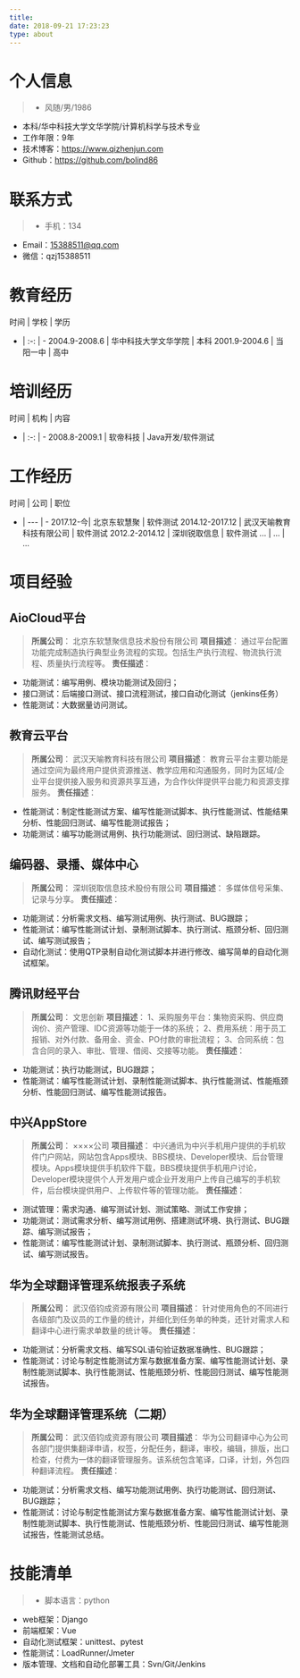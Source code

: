 ```yaml
---
title:
date: 2018-09-21 17:23:23
type: about
---
```


# 个人信息
>- 风随/男/1986
- 本科/华中科技大学文华学院/计算机科学与技术专业
- 工作年限：9年
- 技术博客：https://www.qizhenjun.com
- Github：https://github.com/bolind86

# 联系方式
>- 手机：134
- Email：15388511@qq.com
- 微信：qzj15388511

# 教育经历
时间 | 学校 | 学历
- | :-: | -
2004.9-2008.6 | 华中科技大学文华学院 | 本科
2001.9-2004.6 | 当阳一中 | 高中

# 培训经历
时间 | 机构 | 内容
- | :-: | -
2008.8-2009.1 | 软帝科技 | Java开发/软件测试

# 工作经历
时间 | 公司 | 职位
- | --- | -
2017.12-今| 北京东软慧聚 | 软件测试
2014.12-2017.12 | 武汉天喻教育科技有限公司 | 软件测试
2012.2-2014.12 | 深圳锐取信息 | 软件测试
... | ... | ...

# 项目经验
## AioCloud平台
>**所属公司**：
北京东软慧聚信息技术股份有限公司
**项目描述**：
通过平台配置功能完成制造执行典型业务流程的实现。包括生产执行流程、物流执行流程、质量执行流程等。
**责任描述**：
 - 功能测试：编写用例、模块功能测试及回归；
 - 接口测试：后端接口测试、接口流程测试，接口自动化测试（jenkins任务）
 - 性能测试：大数据量访问测试。

## 教育云平台
>**所属公司**：
武汉天喻教育科技有限公司
**项目描述**：
教育云平台主要功能是通过空间为最终用户提供资源推送、教学应用和沟通服务，同时为区域/企业平台提供接入服务和资源共享互通，为合作伙伴提供平台能力和资源支撑服务。
**责任描述**：
 - 性能测试：制定性能测试方案、编写性能测试脚本、执行性能测试、性能结果分析、性能回归测试、编写性能测试报告；
 - 功能测试：编写功能测试用例、执行功能测试、回归测试、缺陷跟踪。

## 编码器、录播、媒体中心
>**所属公司**：
深圳锐取信息技术股份有限公司
**项目描述**：
多媒体信号采集、记录与分享。
**责任描述**：
 - 功能测试：分析需求文档、编写测试用例、执行测试、BUG跟踪；
 - 性能测试：编写性能测试计划、录制测试脚本、执行测试、瓶颈分析、回归测试、编写测试报告；
 - 自动化测试：使用QTP录制自动化测试脚本并进行修改、编写简单的自动化测试框架。

## 腾讯财经平台
>**所属公司**：
文思创新
**项目描述**：
1、采购服务平台：集物资采购、供应商询价、资产管理、IDC资源等功能于一体的系统；
2、费用系统：用于员工报销、对外付款、备用金、资金、PO付款的审批流程；
3、合同系统：包含合同的录入、审批、管理、借阅、交接等功能。
**责任描述**：
 - 功能测试：执行功能测试，BUG跟踪；
 - 性能测试：编写性能测试计划、录制性能测试脚本、执行性能测试、性能瓶颈分析、性能回归测试、编写性能测试报告。

## 中兴AppStore
>**所属公司**：
××××公司
**项目描述**：
中兴通讯为中兴手机用户提供的手机软件门户网站，网站包含Apps模块、BBS模块、Developer模块、后台管理模块。Apps模块提供手机软件下载，BBS模块提供手机用户讨论，Developer模块提供个人开发用户或企业开发用户上传自己编写的手机软件，后台模块提供用户、上传软件等的管理功能。
**责任描述**：
 - 测试管理：需求沟通、编写测试计划、测试策略、测试工作安排；
 - 功能测试：测试需求分析、编写测试用例、搭建测试环境、执行测试、BUG跟踪、编写测试报告；
 - 性能测试：编写性能测试计划、录制测试脚本、执行测试、瓶颈分析、回归测试、编写测试报告。

## 华为全球翻译管理系统报表子系统
>**所属公司**：
武汉佰钧成资源有限公司
**项目描述**：
针对使用角色的不同进行各级部门及议员的工作量的统计，并细化到任务单的种类，还针对需求人和翻译中心进行需求单数量的统计等。
**责任描述**：
 - 功能测试：分析需求文档、编写SQL语句验证数据准确性、BUG跟踪；
 - 性能测试：讨论与制定性能测试方案与数据准备方案、编写性能测试计划、录制性能测试脚本、执行性能测试、性能瓶颈分析、性能回归测试、编写性能测试报告。

## 华为全球翻译管理系统（二期）
>**所属公司**：
武汉佰钧成资源有限公司
**项目描述**：
华为公司翻译中心为公司各部门提供集翻译申请，权签，分配任务，翻译，审校，编辑，排版，出口检查，付费为一体的翻译管理服务。该系统包含笔译，口译，计划，外包四种翻译流程。
**责任描述**：
 - 功能测试：分析需求文档、编写功能测试用例、执行功能测试、回归测试、BUG跟踪；
 - 性能测试：讨论与制定性能测试方案与数据准备方案、编写性能测试计划、录制性能测试脚本、执行性能测试、性能瓶颈分析、性能回归测试、编写性能测试报告，性能测试总结。

# 技能清单

>- 脚本语言：python
- web框架：Django
- 前端框架：Vue
- 自动化测试框架：unittest、pytest
- 性能测试：LoadRunner/Jmeter
- 版本管理、文档和自动化部署工具：Svn/Git/Jenkins

